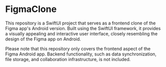# FigmaClone

This repository is a SwiftUI project that serves as a frontend clone of the Figma app's Android version. Built using the SwiftUI framework, it provides a visually appealing and interactive user interface, closely resembling the design of the Figma app on Android.

Please note that this repository only covers the frontend aspect of the Figma Android app. Backend functionality, such as data synchronization, file storage, and collaboration infrastructure, is not included.
